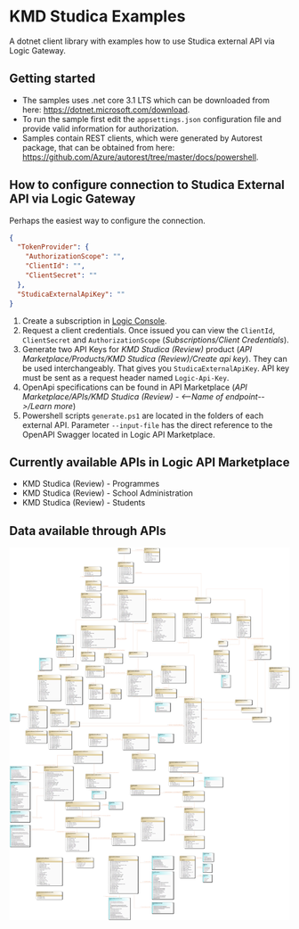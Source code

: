# KMD Studica Examples

A dotnet client library with examples how to use Studica external API via Logic Gateway.

## Getting started 

* The samples uses .net core 3.1 LTS which can be downloaded from here: https://dotnet.microsoft.com/download.
* To run the sample first edit the `appsettings.json` configuration file and provide valid information for authorization.
* Samples contain REST clients, which were generated by Autorest package, that can be obtained from here: https://github.com/Azure/autorest/tree/master/docs/powershell.

## How to configure connection to Studica External API via Logic Gateway

Perhaps the easiest way to configure the connection.

```json
{
  "TokenProvider": {
    "AuthorizationScope": "",
    "ClientId": "",
    "ClientSecret": ""
  },
  "StudicaExternalApiKey": ""
}
```

1. Create a subscription in [Logic Console](https://console.kmdlogic.io).
2. Request a client credentials. Once issued you can view the `ClientId`, `ClientSecret` and `AuthorizationScope` (_Subscriptions/Client Credentials_).
3. Generate two API Keys for _KMD Studica (Review)_ product (_API Marketplace/Products/KMD Studica (Review)/Create api key_). They can be used interchangeably. That gives you `StudicaExternalApiKey`. API key must be sent as a request header named `Logic-Api-Key`.
4. OpenApi specifications can be found in API Marketplace (_API Marketplace/APIs/KMD Studica (Review) - <--Name of endpoint-->/Learn more_)
5. Powershell scripts `generate.ps1` are located in the folders of each external API. Parameter `--input-file` has the direct reference to the OpenAPI Swagger located in Logic API Marketplace.

## Currently available APIs in Logic API Marketplace

* KMD Studica (Review) - Programmes
* KMD Studica (Review) - School Administration
* KMD Studica (Review) - Students

## Data available through APIs

![alt text][api_diagram]

[api_diagram]: https://github.com/kmdstudica/external-api-examples/blob/master/docs/external-api-diagram.png?raw=true "API Diagram"